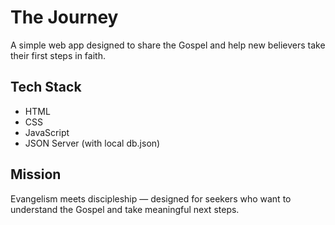 # The Journey

A simple web app designed to share the Gospel and help new believers take their first steps in faith.

## Tech Stack
- HTML
- CSS
- JavaScript
- JSON Server (with local db.json)

## Mission
Evangelism meets discipleship — designed for seekers who want to understand the Gospel and take meaningful next steps.
